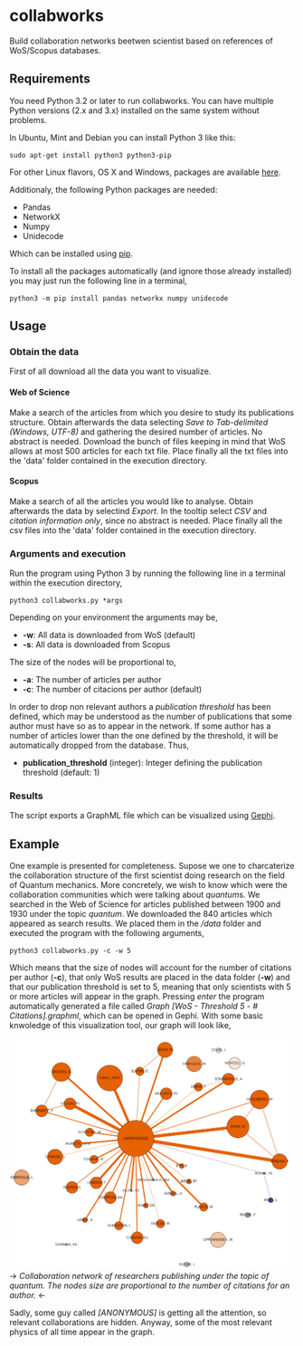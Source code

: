 # collabworks
Build collaboration networks beetwen scientist based on references of WoS/Scopus databases. 

## Requirements

You need Python 3.2 or later to run collabworks. You can have multiple Python versions (2.x and 3.x) installed on the same system without problems.

In Ubuntu, Mint and Debian you can install Python 3 like this:

	sudo apt-get install python3 python3-pip

For other Linux flavors, OS X and Windows, packages are available [here](http://www.python.org/getit/).

Additionaly, the following Python packages are needed:
* Pandas
* NetworkX
* Numpy
* Unidecode

Which can be installed using [pip](https://docs.python.org/3/installing/). 

To install all the packages automatically (and ignore those already installed) you may just run the following line in a terminal,

	python3 -m pip install pandas networkx numpy unidecode

## Usage

### Obtain the data

First of all download all the data you want to visualize. 

#### Web of Science
Make a search of the articles from which you desire to study its publications structure.
Obtain afterwards the data selecting *Save to Tab-delimited (Windows, UTF-8)* and gathering the desired number of articles. No abstract is needed.
Download the bunch of files keeping in mind that WoS allows at most 500 articles for each txt file.
Place finally all the txt files into the 'data' folder contained in the execution directory.

#### Scopus 
Make a search of all the articles you would like to analyse. 
Obtain afterwards the data by selectind *Export*. In the tooltip select *CSV* and *citation information only*, since no abstract is needed.
Place finally all the csv files into the 'data' folder contained in the execution directory.

### Arguments and execution

Run the program using Python 3 by running the following line in a terminal within the execution directory,

	python3 collabworks.py *args

Depending on your environment the arguments may be,

* **-w**: All data is downloaded from WoS (default)
* **-s**: All data is downloaded from Scopus

The size of the nodes will be proportional to,

* **-a**: The number of articles per author
* **-c**: The number of citacions per author (default)

In order to drop non relevant authors a *publication threshold* has been defined, which may be understood as the number of publications
that some author must have so as to appear in the network. If some author has a number of articles lower than the one defined by the threshold, it will be automatically
dropped from the database. Thus,

* **publication_threshold** (integer): Integer defining the publication threshold (default: 1)

### Results
The script exports a GraphML file which can be visualized using [Gephi](https://gephi.org/).

## Example 
One example is presented for completeness. Supose we one to charcaterize the collaboration structure of the first scientist doing research on the field of Quantum mechanics. More concretely, we wish to know which were the collaboration communities which were talking about *quantum*s. We searched in the Web of Science for articles published between 1900 and 1930 under the topic *quantum*. We downloaded the 840 articles which appeared as search results. We placed them in the */data* folder and executed the program with the following arguments,

	python3 collabworks.py -c -w 5

Which means that the size of nodes will account for the number of citations per author (**-c**), that only WoS results are placed in the data folder (**-w**) and that our publication threshold is set to 5, meaning that only scientists with 5 or more articles will appear in the graph. Pressing *enter* the program automatically generated a file called *Graph [WoS - Threshold 5 - # Citations].graphml*, which can be opened in Gephi. With some basic knwoledge of this visualization tool, our graph will look like,

![](example_network.png)
-> *Collaboration network of researchers publishing under the topic of *quantum*. The nodes size are proportional to the number of citations for an author.* <-

Sadly, some guy called *[ANONYMOUS]* is getting all the attention, so relevant collaborations are hidden. Anyway, some of the most relevant physics of all time appear in the graph. 


